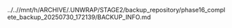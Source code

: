 ../..//mnt/h/ARCHIVE/.UNWRAP/STAGE2/backup_repository/phase16_complete_backup_20250730_172139/BACKUP_INFO.md
